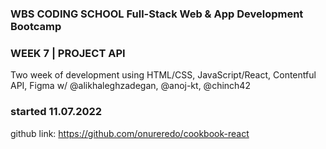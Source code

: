 ### WBS CODING SCHOOL Full-Stack Web & App Development Bootcamp
### WEEK 7 | PROJECT API

Two week of development using HTML/CSS, JavaScript/React, Contentful API, Figma w/ @alikhaleghzadegan, @anoj-kt, @chinch42

### started 11.07.2022 
 
github link:  https://github.com/onureredo/cookbook-react
